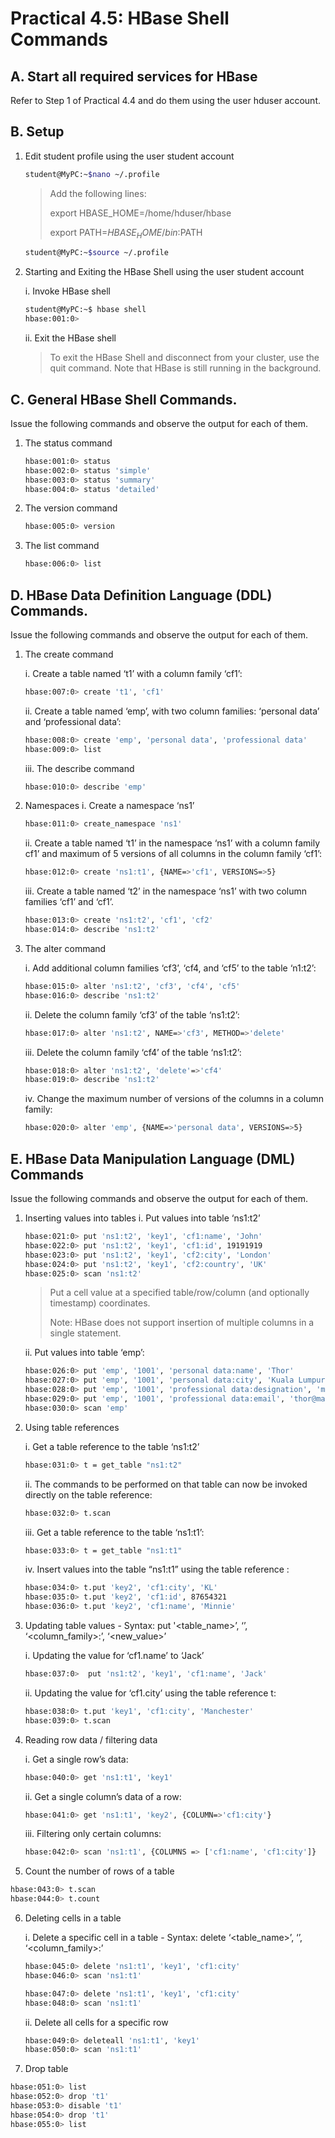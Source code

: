 # Practical 4.5: HBase Shell Commands

## A. Start all required services for HBase 
Refer to Step 1 of Practical 4.4 and do them using the user hduser account.

## B. Setup
1. Edit student profile using the user student account
   ~~~bash
   student@MyPC:~$nano ~/.profile
   ~~~
   > Add the following lines:
   > 
   > export HBASE_HOME=/home/hduser/hbase
   >                  
   > export PATH=$HBASE_HOME/bin:$PATH
   ~~~bash
   student@MyPC:~$source ~/.profile
   ~~~

2. Starting and Exiting the HBase Shell using the user student account

   i. Invoke HBase shell
   ~~~bash
   student@MyPC:~$ hbase shell                                                                                                            
   hbase:001:0>
   ~~~

   ii. Exit the HBase shell
   > To exit the HBase Shell and disconnect from your cluster, use the quit command.
   > Note that HBase is still running in the background.

## C. General HBase Shell Commands.
Issue the following commands and observe the output for each of them.

1. The status command
   ~~~bash
   hbase:001:0> status
   hbase:002:0> status 'simple'                                                                                               
   hbase:003:0> status 'summary'
   hbase:004:0> status 'detailed'
   ~~~                                                                                                           

2. The version command
   ~~~bash
   hbase:005:0> version                                                                                                                   
   ~~~
      
3. The list command
   ~~~bash
   hbase:006:0> list
   ~~~

## D. HBase Data Definition Language (DDL) Commands. 
Issue the following commands and observe the output for each of them.

1. The create command

   i. Create a table named ‘t1’ with a column family ‘cf1’:
      ~~~bash
      hbase:007:0> create 't1', 'cf1'
      ~~~

   ii. Create a table named ‘emp’, with two column families: ‘personal data’ and ‘professional data’:
      ~~~bash
      hbase:008:0> create 'emp', 'personal data', 'professional data'
      hbase:009:0> list
      ~~~

   iii. The describe command
      ~~~bash
      hbase:010:0> describe 'emp'
      ~~~  

                                                                                                          
2. Namespaces
   i. Create a namespace ‘ns1’
      ~~~bash
      hbase:011:0> create_namespace 'ns1'
      ~~~  

   ii. Create a table named ‘t1’ in the namespace ‘ns1’ with a column family cf1’ and maximum of 5 versions of all columns in the column family ‘cf1’:
      ~~~bash
      hbase:012:0> create 'ns1:t1', {NAME=>'cf1', VERSIONS=>5}
      ~~~  

   iii. Create a table named ‘t2’ in the namespace ‘ns1’ with two column families ‘cf1’ and ‘cf1’.
      ~~~bash
      hbase:013:0> create 'ns1:t2', 'cf1', 'cf2'
      hbase:014:0> describe 'ns1:t2'
      ~~~  

9. The alter command

   i. Add additional column families ‘cf3’, ‘cf4,  and ‘cf5’ to the table ‘n1:t2’:
      ~~~bash
      hbase:015:0> alter 'ns1:t2', 'cf3', 'cf4', 'cf5'                                                                                                       
      hbase:016:0> describe 'ns1:t2'
      ~~~  

   ii. Delete the  column family ‘cf3’ of the table ‘ns1:t2’:
      ~~~bash
      hbase:017:0> alter 'ns1:t2', NAME=>'cf3', METHOD=>'delete'
      ~~~                                                                                   

   iii. Delete the  column family ‘cf4’ of the table ‘ns1:t2’:
      ~~~bash
      hbase:018:0> alter 'ns1:t2', 'delete'=>'cf4'
      hbase:019:0> describe 'ns1:t2'
      ~~~

   iv. Change the maximum number of versions of the columns in a  column family:
      ~~~bash
      hbase:020:0> alter 'emp', {NAME=>'personal data', VERSIONS=>5}
      ~~~                                                                                                           


## E. HBase Data Manipulation Language (DML) Commands
Issue the following commands and observe the output for each of them.

1. Inserting values into tables
   i. Put values into table ‘ns1:t2’
      ~~~bash
      hbase:021:0> put 'ns1:t2', 'key1', 'cf1:name', 'John'
      hbase:022:0> put 'ns1:t2', 'key1', 'cf1:id', 19191919                                                                                                  
      hbase:023:0> put 'ns1:t2', 'key1', 'cf2:city', 'London'                                                                                                
      hbase:024:0> put 'ns1:t2', 'key1', 'cf2:country', 'UK'                                                                                                 
      hbase:025:0> scan 'ns1:t2'
      ~~~
   > Put a cell value at a specified table/row/column (and optionally timestamp) coordinates.
   > 
   > Note: HBase does not support insertion of multiple columns in a single statement.
      
   ii. Put values into table ‘emp’:
      ~~~bash
      hbase:026:0> put 'emp', '1001', 'personal data:name', 'Thor'
      hbase:027:0> put 'emp', '1001', 'personal data:city', 'Kuala Lumpur'
      hbase:028:0> put 'emp', '1001', 'professional data:designation', 'manager'
      hbase:029:0> put 'emp', '1001', 'professional data:email', 'thor@mail.abc.com'
      hbase:030:0> scan 'emp'
      ~~~

2. Using table references

   i. Get a table reference to the table ‘ns1:t2’
      ~~~bash
      hbase:031:0> t = get_table "ns1:t2"
      ~~~
      
    ii. The commands to be performed on that table can now be invoked directly on the table reference:
      ~~~bash
      hbase:032:0> t.scan
      ~~~

    iii. Get a table reference to the table ‘ns1:t1’:
      ~~~bash
      hbase:033:0> t = get_table "ns1:t1"
      ~~~
      
    iv. Insert values into the table “ns1:t1” using the table reference :
      ~~~bash
      hbase:034:0> t.put 'key2', 'cf1:city', 'KL'
      hbase:035:0> t.put 'key2', 'cf1:id', 87654321
      hbase:036:0> t.put 'key2', 'cf1:name', 'Minnie'
      ~~~

3. Updating table values - Syntax: put '<table_name>’, ‘<rowkey>’, ‘<column_family>:<column>’, ‘<new_value>’

   i. Updating the value for ‘cf1.name’ to ‘Jack’
      ~~~bash
      hbase:037:0>  put 'ns1:t2', 'key1', 'cf1:name', 'Jack'                           
      ~~~
      
   ii. Updating the value for ‘cf1.city’ using the table reference t:
      ~~~bash
      hbase:038:0> t.put 'key1', 'cf1:city', 'Manchester'
      hbase:039:0> t.scan
      ~~~

5. Reading row data / filtering data

   i. Get a single row’s data:
      ~~~bash
      hbase:040:0> get 'ns1:t1', 'key1' 
      ~~~

   ii. Get a single column’s data of a row:
      ~~~bash
      hbase:041:0> get 'ns1:t1', 'key2', {COLUMN=>'cf1:city'}
      ~~~

   iii. Filtering only certain columns:
      ~~~bash
      hbase:042:0> scan 'ns1:t1', {COLUMNS => ['cf1:name', 'cf1:city']}
      ~~~

6. Count the number of rows of a table
~~~bash
hbase:043:0> t.scan
hbase:044:0> t.count
~~~

6. Deleting cells in a table

   i. Delete a specific cell in a table - Syntax: delete ‘<table_name>’, ‘<rowkey>’, ‘<column_family>:<column>’
      ~~~bash
      hbase:045:0> delete 'ns1:t1', 'key1', 'cf1:city'                                                                                  
      hbase:046:0> scan 'ns1:t1'

      hbase:047:0> delete 'ns1:t1', 'key1', 'cf1:city'                                                                                     
      hbase:048:0> scan 'ns1:t1'
      ~~~
 
   ii. Delete all cells for a specific row
      ~~~bash
      hbase:049:0> deleteall 'ns1:t1', 'key1'                                                                                     
      hbase:050:0> scan 'ns1:t1'
      ~~~


7. Drop table
~~~bash
hbase:051:0> list
hbase:052:0> drop 't1'                                                                                 
hbase:053:0> disable 't1'                                                                                     
hbase:054:0> drop 't1'                                                                                    
hbase:055:0> list
~~~

